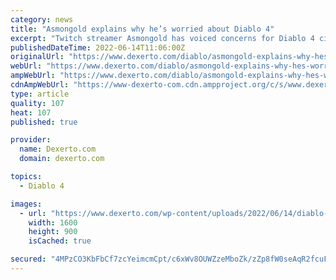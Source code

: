 ```yaml
---
category: news
title: "Asmongold explains why he’s worried about Diablo 4"
excerpt: "Twitch streamer Asmongold has voiced concerns for Diablo 4 citing issues with D3 and Diablo Immortal for the lack of hype."
publishedDateTime: 2022-06-14T11:06:00Z
originalUrl: "https://www.dexerto.com/diablo/asmongold-explains-why-hes-worried-about-diablo-4-1847902/"
webUrl: "https://www.dexerto.com/diablo/asmongold-explains-why-hes-worried-about-diablo-4-1847902/"
ampWebUrl: "https://www.dexerto.com/diablo/asmongold-explains-why-hes-worried-about-diablo-4-1847902/?amp"
cdnAmpWebUrl: "https://www-dexerto-com.cdn.ampproject.org/c/s/www.dexerto.com/diablo/asmongold-explains-why-hes-worried-about-diablo-4-1847902/?amp"
type: article
quality: 107
heat: 107
published: true

provider:
  name: Dexerto.com
  domain: dexerto.com

topics:
  - Diablo 4

images:
  - url: "https://www.dexerto.com/wp-content/uploads/2022/06/14/diablo-asmongold-critic-immortal-blizzard.jpg"
    width: 1600
    height: 900
    isCached: true

secured: "4MPzCO3KbFbCf7zcYeimcmCpt/c6xWv8OUWZzeMboZk/zZp8fW0seAqR2fcuFbZ6uGLppjWx7DnLP6NIuiWU+Ezeee/kPe8NpZcfaJly5K2CYP/QO2HprS1vCv7VV+jeGnWOuqXx6z0Jqxw242lFU3uR/NODHwtTAmCMkKeW63Up5EhRa8PplP1XU1twr6O7/NySLPjOdD/ZJXRhHKRdcNiiydCch+uRcCnLiMJcSBPZgMn6eTmidUdOaeMpxSkIUOcELguOqxbjM1ySDTguBvLLb5skPKUhQeFzLZOWzMComuf3KDUPYJEGbPZCTuduBlSZaI0WtNYM6tXwVZf5zk1Eb3nFegDZKwwpDfJT7Kc=;WzB5FYtSe7EnZ9Yo+aYCVA=="
---
```



